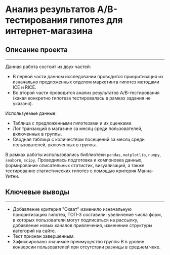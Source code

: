 # Анализ результатов А/В-тестирования гипотез для интернет-магазина

## Описание проекта
__________________________________________________________________

Данная работа состоит из двух частей:
- В первой части данном исследовании проводится приоритизация из изначально предложенных отделом маркетинга гипотез методами ICE и RICE.
- Во второй части проводится анализ результатов А/В-тестирования (какая конкретно гипотеза тестировалась в рамках задания не указано).

Используемые данные:
- Таблица с предложенными гипотезами и их оценками.
- Лог транзакций в магазине за месяц среди пользователей, включенных в группы.
- Сводная таблица с количеством посещений за месяц среди пользователей, включенных в группы.

В рамках работы использовались библиотеки `pandas`, `matplotlib`, `numpy`, `seaborn`, `scipy`. Проводилась подготовка и компоновка данных, формирование описательных статистик, визуализаций, а также тестирование статистических гипотез с помощью критерия Манна-Уитни.

## Ключевые выводы
-------
- Добавление критерия "Охват" изменило изначальную приоритизацию гипотез, ТОП-3 составили: увеличение числа форм, в которых пользователи могут подписаться на рассылку, добавление новых каналов привлечения, изменение структуры категорий на сайте. 
- Тест признан завершенным.
- Зафиксировано значимое преимущество группы В в уровне конверсии пользователей при отсутствии разницы в среднем чеке.

